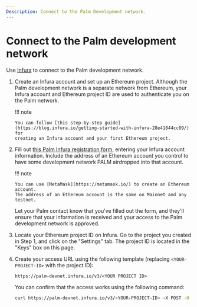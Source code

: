 ```yaml
---
Description: Connect to the Palm Development network.
---
```


# Connect to the Palm development network

Use [Infura](https://infura.io/) to connect to the Palm development network.

1. Create an Infura account and set up an Ethereum project.
   Although the Palm development network is a separate network from Ethereum, your Infura account and Ethereum project
   ID are used to authenticate you on the Palm network.

   !!! note

       You can follow [this step-by-step guide](https://blog.infura.io/getting-started-with-infura-28e41844cc89/) for
       creating an Infura account and your first Ethereum project.


1. Fill out [this Palm Infura registration form](https://docs.google.com/forms/d/e/1FAIpQLSetkTsotYiiGdMjNkJEUgUyRlWliIQ7O8YGHbrzJyfnCYnBfA/viewform),
   entering your Infura account information.
   Include the address of an Ethereum account you control to have some development network PALM airdropped into that account.

   !!! note

       You can use [MetaMask](https://metamask.io/) to create an Ethereum account.
       The address of an Ethereum account is the same on Mainnet and any testnet.

   Let your Palm contact know that you've filled out the form, and they'll ensure that your information is received and
   your access to the Palm development network is approved.

1. Locate your Ethereum project ID on Infura.
   Go to the project you created in Step 1, and click on the "Settings" tab.
   The project ID is located in the "Keys" box on this page.

1. Create your access URL using the following template (replacing `<YOUR-PROJECT-ID>` with the project ID):

   ```https://palm-devnet.infura.io/v3/<YOUR PROJECT ID>```

   You can confirm that the access works using the following command:

   ```bash
   curl https://palm-devnet.infura.io/v3/<YOUR-PROJECT-ID> -X POST -H "Content-Type: application/json" -d '{"jsonrpc":"2.0","method":"eth_accounts","params":[],"id":1}'
   ```
